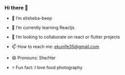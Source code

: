 ### Hi there 👋






- 🔭 I’m elisheba-beep 
- 🌱 I’m currently learning Reactjs
- 👯 I’m looking to collaborate on react or flutter projects


- 📫 How to reach me: ekunife35@gmail.com
- 😄 Pronouns: She/Her
- ⚡ Fun fact: I love food photography

